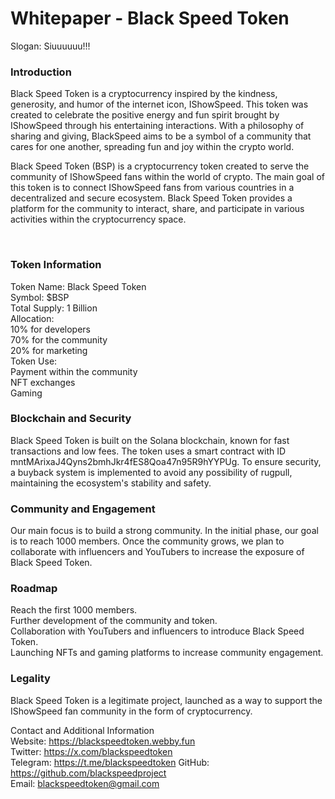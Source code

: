 <h1>Whitepaper - Black Speed Token</h1>
Slogan: Siuuuuuu!!!

<h3>Introduction</h3>
<p>Black Speed Token is a cryptocurrency inspired by the kindness, generosity, and humor of the internet icon, IShowSpeed. 
This token was created to celebrate the positive energy and fun spirit brought by IShowSpeed through his entertaining interactions. 
With a philosophy of sharing and giving, BlackSpeed aims to be a symbol of a community that cares for one another, spreading fun and joy within the crypto world.</p>

<p>Black Speed Token (BSP) is a cryptocurrency token created to serve the community of IShowSpeed fans within the world of crypto. The main goal of this token is to connect IShowSpeed fans from various countries in a decentralized and secure ecosystem. Black Speed Token provides a platform for the community to interact, share, and participate in various activities within the cryptocurrency space.</p><br>

<h3>Token Information</h3>
Token Name: Black Speed Token<br>
Symbol: $BSP<br>
Total Supply: 1 Billion<br>
Allocation:<br>
10% for developers<br>
70% for the community<br>
20% for marketing<br>
Token Use:<br>
Payment within the community<br>
NFT exchanges<br>
Gaming<br>

<h3>Blockchain and Security</h3>
Black Speed Token is built on the Solana blockchain, known for fast transactions and low fees. The token uses a smart contract with ID mntMArixaJ4Qyns2bmhJkr4fES8Qoa47n95R9hYYPUg. To ensure security, a buyback system is implemented to avoid any possibility of rugpull, maintaining the ecosystem's stability and safety.

<h3>Community and Engagement</h3>
Our main focus is to build a strong community. In the initial phase, our goal is to reach 1000 members. Once the community grows, we plan to collaborate with influencers and YouTubers to increase the exposure of Black Speed Token.

<h3>Roadmap</h3>
Reach the first 1000 members.<br>
Further development of the community and token.<br>
Collaboration with YouTubers and influencers to introduce Black Speed Token.<br>
Launching NFTs and gaming platforms to increase community engagement.<br>

<h3>Legality</h3>
Black Speed Token is a legitimate project, launched as a way to support the IShowSpeed fan community in the form of cryptocurrency.

Contact and Additional Information<br>
Website: https://blackspeedtoken.webby.fun<br>
Twitter: https://x.com/blackspeedtoken<br>
Telegram: https://t.me/blackspeedtoken
GitHub: https://github.com/blackspeedproject<br>
Email: blackspeedtoken@gmail.com<br>
